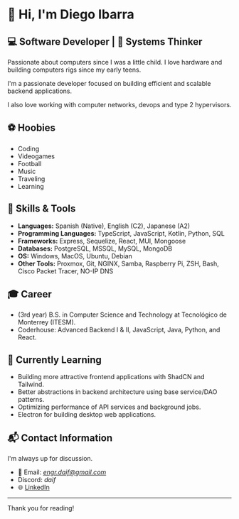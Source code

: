 # 👋 Hi, I'm Diego Ibarra

## 💻 Software Developer | 🧠 Systems Thinker

Passionate about computers since I was a little child. I love hardware and building computers rigs since my early teens.

I'm a passionate developer focused on building efficient and scalable backend applications.

I also love working with computer networks, devops and type 2 hypervisors. 

## ⚽ Hoobies

- Coding
- Videogames
- Football
- Music
- Traveling
- Learning


## 🚀 Skills & Tools
- **Languages:** Spanish (Native), English (C2), Japanese (A2)
- **Programming Languages:** TypeScript, JavaScript, Kotlin, Python, SQL
- **Frameworks:** Express, Sequelize, React, MUI, Mongoose
- **Databases:** PostgreSQL, MSSQL, MySQL, MongoDB
- **OS:** Windows, MacOS, Ubuntu, Debian
- **Other Tools:** Proxmox, Git, NGINX, Samba, Raspberry Pi, ZSH, Bash, Cisco Packet Tracer, NO-IP DNS

## 🎓 Career
- (3rd year) B.S. in Computer Science and Technology at Tecnológico de Monterrey (ITESM).
- Coderhouse: Advanced Backend I & II, JavaScript, Java, Python, and React.

## 🧠 Currently Learning

- Building more attractive frontend applications with ShadCN and Tailwind.
- Better abstractions in backend architecture using base service/DAO patterns.
- Optimizing performance of API services and background jobs.
- Electron for building desktop web applications.


## 📬 Contact Information

I'm always up for discussion.

- 📧 Email: *engr.daif@gmail.com*
- Discord: *daif*
- 🌐 [LinkedIn](https://www.linkedin.com/in/diego-ibarra-flores-934b25285/)
---

Thank you for reading!
